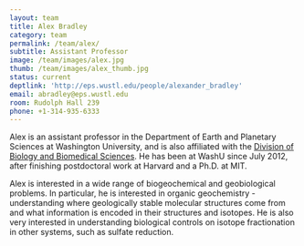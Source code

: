 ```yaml
---
layout: team
title: Alex Bradley
category: team
permalink: /team/alex/
subtitle: Assistant Professor
image: /team/images/alex.jpg
thumb: /team/images/alex_thumb.jpg
status: current
deptlink: 'http://eps.wustl.edu/people/alexander_bradley'
email: abradley@eps.wustl.edu
room: Rudolph Hall 239
phone: +1-314-935-6333
---
```


Alex is an assistant professor in the Department of Earth and Planetary Sciences at Washington University, and is also affiliated with the <a href="http://dbbs.wustl.edu">Division of Biology and Biomedical Sciences</a>. He has been at WashU since July 2012, after finishing postdoctoral work at Harvard and a Ph.D. at MIT. 

Alex is interested in a wide range of biogeochemical and geobiological problems. In particular, he is interested in organic geochemistry - understanding where geologically stable molecular structures come from and what information is encoded in their structures and isotopes. He is also very interested in understanding biological controls on isotope fractionation in other systems, such as sulfate reduction.